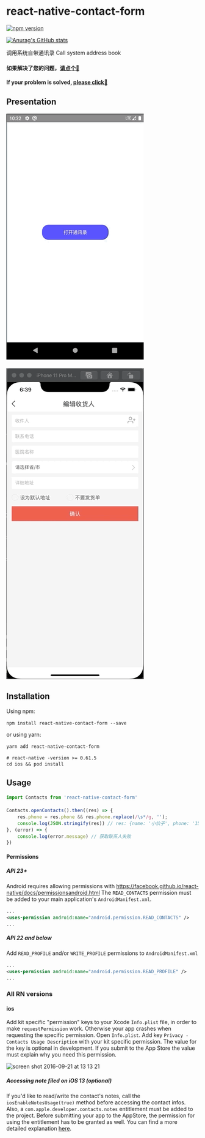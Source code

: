# react-native-contact-form
[![npm version](https://badge.fury.io/js/react-native-contact-form.svg)](https://badge.fury.io/js/react-native-contact-form)

[![Anurag's GitHub stats](https://github-readme-stats.vercel.app/api?username=gitSirzh)](https://github.com/gitSirzh/react-native-contact-form)

调用系统自带通讯录
Call system address book

#### 如果解决了您的问题，[请点个🌟](https://github.com/gitSirzh/react-native-contact-form)
#### If your problem is solved, [please click🌟](https://github.com/gitSirzh/react-native-contact-form)

## Presentation

#### ![](https://github.com/gitSirzh/react-native-contact-form/blob/master/src/file/AndroidVideo.gif)
#### ![](https://github.com/gitSirzh/react-native-contact-form/blob/master/src/file/IOSVideo.gif)

## Installation

Using npm:

```shell
npm install react-native-contact-form --save
```
or using yarn:

```shell
yarn add react-native-contact-form
```
```
# react-native -version >= 0.61.5
cd ios && pod install
```

## Usage

```javascript
import Contacts from 'react-native-contact-form'

Contacts.openContacts().then((res) => {
    res.phone = res.phone && res.phone.replace(/\s*/g, '');
    console.log(JSON.stringify(res)) // res: {name: '小伙子', phone: '15518720000'}
}, (error) => {
    console.log(error.message) // 获取联系人失败
})
```

#### Permissions
##### API 23+
Android requires allowing permissions with https://facebook.github.io/react-native/docs/permissionsandroid.html
The `READ_CONTACTS` permission must be added to your main application's `AndroidManifest.xml`.
```xml
...
<uses-permission android:name="android.permission.READ_CONTACTS" />
...
```

##### API 22 and below
Add `READ_PROFILE` and/or `WRITE_PROFILE` permissions to `AndroidManifest.xml`
```xml
...
<uses-permission android:name="android.permission.READ_PROFILE" />
...
```

### All RN versions

#### ios
Add kit specific "permission" keys to your Xcode `Info.plist` file, in order to make `requestPermission` work. Otherwise your app crashes when requesting the specific permission. Open `Info.plist`. Add key `Privacy - Contacts Usage Description` with your kit specific permission. The value for the key is optional in development. If you submit to the App Store the value must explain why you need this permission.

<img width="338" alt="screen shot 2016-09-21 at 13 13 21" src="https://cloud.githubusercontent.com/assets/5707542/18704973/3cde3b44-7ffd-11e6-918b-63888e33f983.png">

##### Accessing note filed on iOS 13 (optional)
If you'd like to read/write the contact's notes, call the `iosEnableNotesUsage(true)` method before accessing the contact infos. Also, a `com.apple.developer.contacts.notes` entitlement must be added to the project. Before submitting your app to the AppStore, the permission for using the entitlement has to be granted as well. You can find a more detailed explanation [here](https://developer.apple.com/documentation/bundleresources/entitlements/com_apple_developer_contacts_notes?language=objc).


